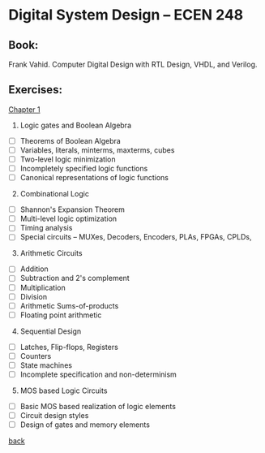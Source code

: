 # Digital System Design – ECEN 248

## Book:

Frank Vahid. Computer Digital Design with RTL Design, VHDL, and Verilog.

## Exercises:

[Chapter 1](./exercises.md)

1. Logic gates and Boolean Algebra

- [ ] Theorems of Boolean Algebra
- [ ] Variables, literals, minterms, maxterms, cubes
- [ ] Two-level logic minimization
- [ ] Incompletely specified logic functions
- [ ] Canonical representations of logic functions

2. Combinational Logic

- [ ] Shannon's Expansion Theorem
- [ ] Multi-level logic optimization
- [ ] Timing analysis
- [ ] Special circuits – MUXes, Decoders, Encoders, PLAs, FPGAs, CPLDs,

3. Arithmetic Circuits

- [ ] Addition
- [ ] Subtraction and 2's complement
- [ ] Multiplication
- [ ] Division
- [ ] Arithmetic Sums-of-products
- [ ] Floating point arithmetic

4. Sequential Design

- [ ] Latches, Flip-flops, Registers
- [ ] Counters
- [ ] State machines
- [ ] Incomplete specification and non-determinism

5. MOS based Logic Circuits

- [ ] Basic MOS based realization of logic elements
- [ ] Circuit design styles
- [ ] Design of gates and memory elements

[back](../FollowUp.md)
